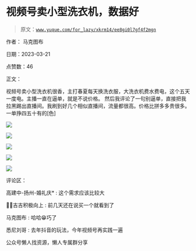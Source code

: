 # 视频号卖小型洗衣机，数据好

> 原文：[`www.yuque.com/for_lazy/xkrm14/ee8gi0l7gf4f2mgn`](https://www.yuque.com/for_lazy/xkrm14/ee8gi0l7gf4f2mgn)



作者： 马克图布



日期：2023-03-21



点赞数：46

<ne-card data-card-name="hr" data-card-type="block" id="N9Lcq" data-event-boundary="card">

正文：



视频号卖小型洗衣机很香，主打春夏每天换洗衣服，大洗衣机费水费电，这个五天一度电。主播一直在逼单，就是不说价格。 然后我评论了一句别逼单，直接把我拉黑踢出直播间。我刷到好几个相似直播间，流量都很高。价格比拼多多贵很多。一单挣四五十有的[色]



<ne-card data-card-name="image" data-card-type="inline" id="g1NSp" data-event-boundary="card">![](img/6832d981db90edab50f03f242b28dc31.png)</ne-card>



<ne-card data-card-name="image" data-card-type="inline" id="ua3I5" data-event-boundary="card">![](img/cfabd2d09ac6a378f5e119820b465bd0.png)</ne-card>



<ne-card data-card-name="image" data-card-type="inline" id="ozG5L" data-event-boundary="card">![](img/27aaa6a3b0f0355ef2629c0d17a66bf5.png)</ne-card>



<ne-card data-card-name="image" data-card-type="inline" id="CbGim" data-event-boundary="card">![](img/85ae4fcdb94803b30d4df766f56bec19.png)</ne-card>



<ne-card data-card-name="image" data-card-type="inline" id="b72Jg" data-event-boundary="card">![](img/c0d33370e242cf6af9d7554a2d219330.png)</ne-card>

<ne-card data-card-name="hr" data-card-type="block" id="aQLRL" data-event-boundary="card">

评论区：



高建中-扬州-婚礼庆* : 这个需求应该比较大



💪🏻吉吉积极向上 : 前几天还在说买一个就看到了



马克图布 : 哈哈😁巧了



悉尼刘哥 : 去年抖音的玩法，今年视频号再实践一遍

<ne-card data-card-name="hr" data-card-type="block" id="sOOdv" data-event-boundary="card">

公众号懒人找资源，懒人专属群分享

</ne-card></ne-card></ne-card>
